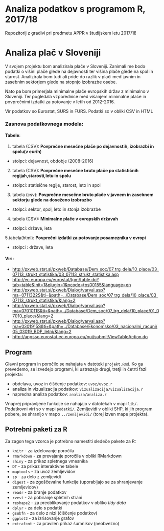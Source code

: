 # Analiza podatkov s programom R, 2017/18

Repozitorij z gradivi pri predmetu APPR v študijskem letu 2017/18

# Analiza plač v Sloveniji

V svojem projektu bom analizirala plače v Sloveniji. Zanimali me bodo podatki o višini plače glede na dejavnosti ter višina plače glede na spol in starost. Analizirala bom tudi ali pride do razlik v plači med javnim in zasebnim sektorjem glede na stopnjo izobrazbe osebe.

Nato pa bom primerjala minimalne plače evropskih držav z minimalno v Sloveniji. Ter pogledala vzporednice med višanjem minimalne plače in povprečnimi izdatki za potovanje v letih od 2012-2016.

Vir podatkov so Eurostat, SURS in FURS. 
Podatki so v obliki CSV in HTML

### Zasnova podatkovnega modela: 
#### Tabele: 
1.	tabela (CSV): **Povprečne mesečne plače po dejavnostih, izobrazbi in spolu(v eurih)**
* stolpci: dejavnost, obdobje (2008-2016)

2.	tabela (CSV): **Povprečne mesečne bruto plače po statističnih regijah,starosti,letu in spolu**
*	stolpci: statisične regije, starost, leto in spol

3. tabela (csv): **Povprečne mesečne bruto plače v javnem in zasebnem sektorju glede na doseženo izobrazbo**
* stolpci: sektor, spol, leto in stonja izobrazbe

4.	tabela (CSV): **Minimalne plače v evropskih državah** 
*	stolpci: države, leta

5.tabela(html): **Povprečni izdatki za potovanje posameznika v evropi**
* stolpci : države, leta



#### Viri: 
* http://pxweb.stat.si/pxweb/Database/Dem_soc/07_trg_dela/10_place/03_07113_strukt_statistika/03_07113_strukt_statistika.asp
* http://ec.europa.eu/eurostat/tgm/table.do?tab=table&init=1&plugin=1&pcode=tps00155&language=en
* http://pxweb.stat.si/pxweb/Dialog/varval.asp?ma=0711322S&ti=&path=../Database/Dem_soc/07_trg_dela/10_place/03_07113_strukt_statistika/&lang=2
* http://pxweb.stat.si/pxweb/Dialog/varval.asp?ma=0701011S&ti=&path=../Database/Dem_soc/07_trg_dela/10_place/01_07010_place/&lang=2 
* http://pxweb.stat.si/pxweb/Dialog/varval.asp?ma=0301915S&ti=&path=../Database/Ekonomsko/03_nacionalni_racuni/05_03019_BDP_letni/&lang=2
* http://appsso.eurostat.ec.europa.eu/nui/submitViewTableAction.do

## Program

Glavni program in poročilo se nahajata v datoteki `projekt.Rmd`. Ko ga prevedemo,
se izvedejo programi, ki ustrezajo drugi, tretji in četrti fazi projekta:

* obdelava, uvoz in čiščenje podatkov: `uvoz/uvoz.r`
* analiza in vizualizacija podatkov: `vizualizacija/vizualizacija.r`
* napredna analiza podatkov: `analiza/analiza.r`

Vnaprej pripravljene funkcije se nahajajo v datotekah v mapi `lib/`. Podatkovni
viri so v mapi `podatki/`. Zemljevidi v obliki SHP, ki jih program pobere, se
shranijo v mapo `../zemljevidi/` (torej izven mape projekta).

## Potrebni paketi za R

Za zagon tega vzorca je potrebno namestiti sledeče pakete za R:

* `knitr` - za izdelovanje poročila
* `rmarkdown` - za prevajanje poročila v obliki RMarkdown
* `shiny` - za prikaz spletnega vmesnika
* `DT` - za prikaz interaktivne tabele
* `maptools` - za uvoz zemljevidov
* `sp` - za delo z zemljevidi
* `digest` - za zgoščevalne funkcije (uporabljajo se za shranjevanje zemljevidov)
* `readr` - za branje podatkov
* `rvest` - za pobiranje spletnih strani
* `reshape2` - za preoblikovanje podatkov v obliko *tidy data*
* `dplyr` - za delo s podatki
* `gsubfn` - za delo z nizi (čiščenje podatkov)
* `ggplot2` - za izrisovanje grafov
* `extrafont` - za pravilen prikaz šumnikov (neobvezno)
